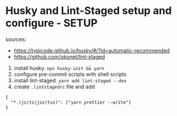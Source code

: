 # Husky and Lint-Staged setup and configure - SETUP

sources:

- https://typicode.github.io/husky/#/?id=automatic-recommended
- https://github.com/okonet/lint-staged

1. install husky.
   `npx husky-init && yarn`
2. configure pre-commit scripts with shell scripts
3. install lint-staged.
   `yarn add lint-staged --dev`
4. create `.lintstagedrc` file and add

```
{
  "*.(js|ts|jsx|tsx)": ["yarn prettier --write"]
}
```
